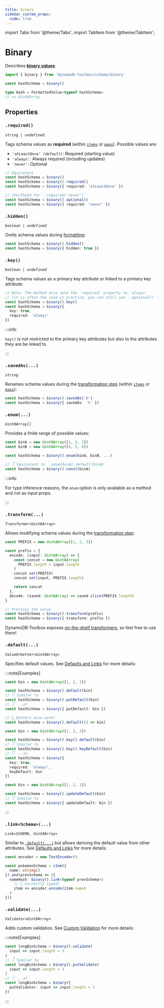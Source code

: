```yaml
---
title: binary
sidebar_custom_props:
  code: true
---
```


import Tabs from '@theme/Tabs';
import TabItem from '@theme/TabItem';

# Binary

Describes [**binary values**](https://docs.aws.amazon.com/amazondynamodb/latest/developerguide/HowItWorks.NamingRulesDataTypes.html#HowItWorks.DataTypes):

```ts
import { binary } from 'dynamodb-toolbox/schema/binary'

const hashSchema = binary()

type Hash = FormattedValue<typeof hashSchema>
// => Uint8Array
```

## Properties

### `.required()`

<p style={{ marginTop: '-15px' }}><i><code>string | undefined</code></i></p>

Tags schema values as **required** (within [`items`](../13-item/index.md) or [`maps`](../14-map/index.md)). Possible values are:

- <code>'atLeastOnce' <i>(default)</i></code>: Required (starting value)
- `'always'`: Always required (including updates)
- `'never'`: Optional

```ts
// Equivalent
const hashSchema = binary()
const hashSchema = binary().required()
const hashSchema = binary({ required: 'atLeastOnce' })

// shorthand for `.required('never')`
const hashSchema = binary().optional()
const hashSchema = binary({ required: 'never' })
```

### `.hidden()`

<p style={{ marginTop: '-15px' }}><i><code>boolean | undefined</code></i></p>

Omits schema values during [formatting](../17-actions/2-format.md):

```ts
const hashSchema = binary().hidden()
const hashSchema = binary({ hidden: true })
```

### `.key()`

<p style={{ marginTop: '-15px' }}><i><code>boolean | undefined</code></i></p>

Tags schema values as a primary key attribute or linked to a primary key attribute:

```ts
// Note: The method also sets the `required` property to 'always'
// (it is often the case in practice, you can still use `.optional()` if needed)
const hashSchema = binary().key()
const hashSchema = binary({
  key: true,
  required: 'always'
})
```

:::info

`key()` is not restricted to the primary key attributes but also to the attributes they are be linked to.

:::

### `.savedAs(...)`

<p style={{ marginTop: '-15px' }}><i><code>string</code></i></p>

Renames schema values during the [transformation step](../17-actions/1-parse.md) (within [`items`](../13-item/index.md) or [`maps`](../14-map/index.md)):

```ts
const hashSchema = binary().savedAs('h')
const hashSchema = binary({ savedAs: 'h' })
```

### `.enum(...)`

<p style={{ marginTop: '-15px' }}><i><code>Uint8Array[]</code></i></p>

Provides a finite range of possible values:

```ts
const binA = new Uint8Array([1, 2, 3])
const binB = new Uint8Array([4, 5, 6])

const hashSchema = binary().enum(binA, binB, ...)

// 👇 Equivalent to `.enum(binA).default(binA)`
const hashSchema = binary().const(binA)
```

:::info

For type inference reasons, the `enum` option is only available as a method and not as input props.

:::

### `.transform(...)`

<p style={{ marginTop: '-15px' }}><i><code>Transformer&lt;Uint8Array&gt;</code></i></p>

Allows modifying schema values during the [transformation step](../17-actions/1-parse.md):

```ts
const PREFIX = new Uint8Array([1, 2, 3])

const prefix = {
  encode: (input: Uint8Array) => {
    const concat = new Uint8Array(
      PREFIX.length + input.length
    )
    concat.set(PREFIX)
    concat.set(input, PREFIX.length)

    return concat
  },
  decode: (saved: Uint8Array) => saved.slice(PREFIX.length)
}

// Prefixes the value
const hashSchema = binary().transform(prefix)
const hashSchema = binary({ transform: prefix })
```

DynamoDB-Toolbox exposes [on-the-shelf transformers](../18-transformers/1-usage.md), so feel free to use them!

### `.default(...)`

<p style={{ marginTop: '-15px' }}><i><code>ValueOrGetter&lt;Uint8Array&gt;</code></i></p>

Specifies default values. See [Defaults and Links](../2-defaults-and-links/index.md) for more details:

:::note[Examples]

<Tabs>
<TabItem value="put" label="Put">

```ts
const bin = new Uint8Array([1, 2, 3])

const hashSchema = binary().default(bin)
// 👇 Similar to
const hashSchema = binary().putDefault(bin)
// 👇 ...or
const hashSchema = binary({ putDefault: bin })

// 🙌 Getters also work!
const hashSchema = binary().default(() => bin)
```

</TabItem>
<TabItem value="key" label="Key">

```ts
const bin = new Uint8Array([1, 2, 3])

const hashSchema = binary().key().default(bin)
// 👇 Similar to
const hashSchema = binary().key().keyDefault(bin)
// 👇 ...or
const hashSchema = binary({
  key: true,
  required: 'always',
  keyDefault: bin
})
```

</TabItem>
<TabItem value="update" label="Update">

```ts
const bin = new Uint8Array([1, 2, 3])

const hashSchema = binary().updateDefault(bin)
// 👇 Similar to
const hashSchema = binary({ updateDefault: bin })
```

</TabItem>
</Tabs>

:::

### `.link<Schema>(...)`

<p style={{ marginTop: '-15px' }}><i><code>Link&lt;SCHEMA, Uint8Array&gt;</code></i></p>

Similar to [`.default(...)`](#default) but allows deriving the default value from other attributes. See [Defaults and Links](../2-defaults-and-links/index.md) for more details:

```ts
const encoder = new TextEncoder()

const pokemonSchema = item({
  name: string()
}).and(prevSchema => ({
  nameHash: binary().link<typeof prevSchema>(
    // 🙌 Correctly typed!
    item => encoder.encode(item.name)
  )
}))
```

### `.validate(...)`

<p style={{ marginTop: '-15px' }}><i><code>Validator&lt;Uint8Array&gt;</code></i></p>

Adds custom validation. See [Custom Validation](../3-custom-validation/index.md) for more details:

:::note[Examples]

```ts
const longBinSchema = binary().validate(
  input => input.length > 3
)
// 👇 Similar to
const longBinSchema = binary().putValidate(
  input => input.length > 3
)
// 👇 ...or
const longBinSchema = binary({
  putValidator: input => input.length > 3
})
```

:::
